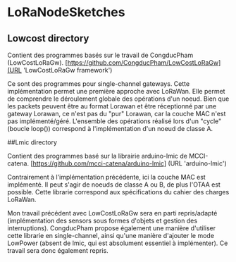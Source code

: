 # LoRaNodeSketches


## Lowcost directory

Contient des programmes basés sur le travail de CongducPham (LowCostLoRaGw).
[https://github.com/CongducPham/LowCostLoRaGw](URL 'LowCostLoRaGw framework')

Ce sont des programmes pour single-channel gateways.
Cette implémentation permet une première approche avec LoRaWan. Elle permet de comprendre le déroulement globale des opérations d'un noeud. Bien que les packets peuvent être au format Lorawan et être réceptionné par une gateway Lorawan, ce n'est pas du "pur" Lorawan, car la couche MAC n'est pas implémenté/géré.
L'ensemble des opérations réalisé lors d'un "cycle" (boucle loop()) correspond à l'implémentation d'un noeud de classe A.

##Lmic directory

Contient des programmes basé sur la librairie arduino-lmic de MCCI-catena.
[https://github.com/mcci-catena/arduino-lmic] (URL 'arduino-lmic')

Contrairement à l'implémentation précédente, ici la couche MAC est implémenté. Il peut s'agir de noeuds de classe A ou B, de plus l'OTAA est possible. Cette librarie correspond aux spécifications du cahier des charges LoRaWan.

Mon travail précédent avec LowCostLoRaGw sera en parti repris/adapté (implémentation des sensors sous formes d'objets et gestion des interruptions).
CongducPham propose également une manière d'utiliser cette librarie en single-channel, ainsi qu'une manière d'ajouter le mode LowPower (absent de lmic, qui est absolument essentiel à implémenter). Ce travail sera donc également repris.

